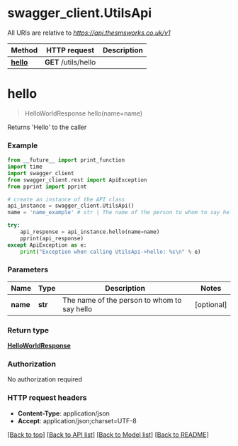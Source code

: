# swagger_client.UtilsApi

All URIs are relative to *https://api.thesmsworks.co.uk/v1*

Method | HTTP request | Description
------------- | ------------- | -------------
[**hello**](UtilsApi.md#hello) | **GET** /utils/hello | 


# **hello**
> HelloWorldResponse hello(name=name)



Returns 'Hello' to the caller

### Example 
```python
from __future__ import print_function
import time
import swagger_client
from swagger_client.rest import ApiException
from pprint import pprint

# create an instance of the API class
api_instance = swagger_client.UtilsApi()
name = 'name_example' # str | The name of the person to whom to say hello (optional)

try: 
    api_response = api_instance.hello(name=name)
    pprint(api_response)
except ApiException as e:
    print("Exception when calling UtilsApi->hello: %s\n" % e)
```

### Parameters

Name | Type | Description  | Notes
------------- | ------------- | ------------- | -------------
 **name** | **str**| The name of the person to whom to say hello | [optional] 

### Return type

[**HelloWorldResponse**](HelloWorldResponse.md)

### Authorization

No authorization required

### HTTP request headers

 - **Content-Type**: application/json
 - **Accept**: application/json;charset=UTF-8

[[Back to top]](#) [[Back to API list]](../README.md#documentation-for-api-endpoints) [[Back to Model list]](../README.md#documentation-for-models) [[Back to README]](../README.md)

